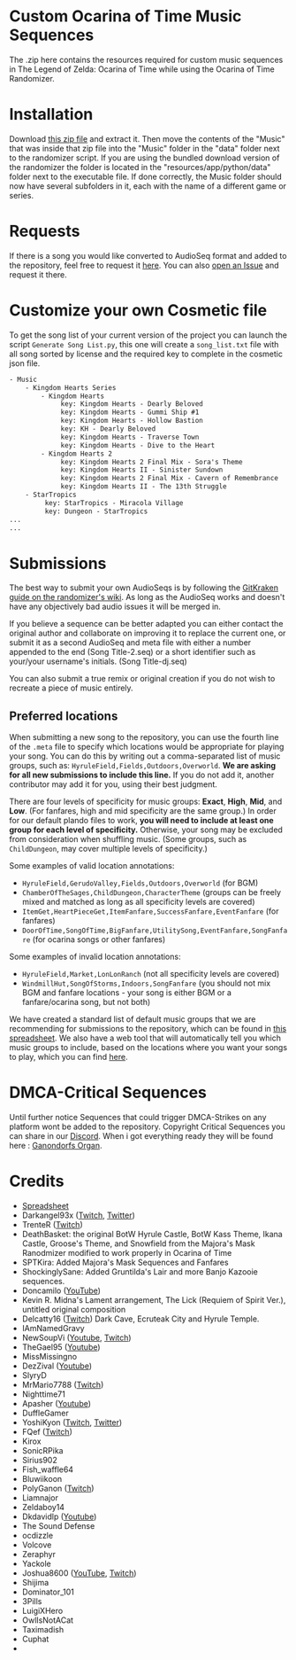 # Custom Ocarina of Time Music Sequences
The .zip here contains the resources required for custom music sequences in The Legend of Zelda: Ocarina of Time while using the Ocarina of Time Randomizer.

# Installation
Download [this zip file](https://github.com/DaruniasJoy/OoT-Custom-Sequences/archive/master.zip) and extract it. Then move the contents of the "Music" that was inside that zip file into the "Music" folder in the "data" folder next to the randomizer script. If you are using the bundled download version of the randomizer the folder is located in the "resources/app/python/data" folder next to the executable file. If done correctly, the Music folder should now have several subfolders in it, each with the name of a different game or series.

# Requests
If there is a song you would like converted to AudioSeq format and added to the repository, feel free to request it [here](https://docs.google.com/forms/d/e/1FAIpQLSe17AuRzGGx7WaaX70hggeAYDD-NmXA9rOI2QIKbPCQIhR2tg/viewform). You can also [open an Issue](https://github.com/DaruniasJoy/OoT-Custom-Sequences/issues/new) and request it there.

# Customize your own Cosmetic file

To get the song list of your current version of the project you can launch the script `Generate Song List.py`, this one will create a `song_list.txt` file with all song sorted by license and the required key to complete in the cosmetic json file.

```txt
- Music
    - Kingdom Hearts Series
        - Kingdom Hearts
             key: Kingdom Hearts - Dearly Beloved
             key: Kingdom Hearts - Gummi Ship #1
             key: Kingdom Hearts - Hollow Bastion
             key: KH - Dearly Beloved
             key: Kingdom Hearts - Traverse Town
             key: Kingdom Hearts - Dive to the Heart
        - Kingdom Hearts 2
             key: Kingdom Hearts 2 Final Mix - Sora's Theme
             key: Kingdom Hearts II - Sinister Sundown
             key: Kingdom Hearts 2 Final Mix - Cavern of Remembrance
             key: Kingdom Hearts II - The 13th Struggle
    - StarTropics
         key: StarTropics - Miracola Village
         key: Dungeon - StarTropics
...
...
```

# Submissions
The best way to submit your own AudioSeqs is by following the [GitKraken guide on the randomizer's wiki](https://wiki.ootrandomizer.com/index.php?title=GitKraken). As long as the AudioSeq works and doesn't have any objectively bad audio issues it will be merged in.

If you believe a sequence can be better adapted you can either contact the original author and collaborate on improving it to replace the current one, or submit it as a second AudioSeq and meta file with either a number appended to the end (Song Title-2.seq) or a short identifier such as your/your username's initials. (Song Title-dj.seq)

You can also submit a true remix or original creation if you do not wish to recreate a piece of music entirely.

## Preferred locations
When submitting a new song to the repository, you can use the fourth line of the `.meta` file to specify which locations would be appropriate for playing your song. You can do this by writing out a comma-separated list of music groups, such as: `HyruleField,Fields,Outdoors,Overworld`. **We are asking for all new submissions to include this line.** If you do not add it, another contributor may add it for you, using their best judgment.
 
There are four levels of specificity for music groups: **Exact**, **High**, **Mid**, and **Low**. (For fanfares, high and mid specificity are the same group.) In order for our default plando files to work, **you will need to include at least one group for each level of specificity.** Otherwise, your song may be excluded from consideration when shuffling music. (Some groups, such as `ChildDungeon`, may cover multiple levels of specificity.)
 
Some examples of valid location annotations:
- `HyruleField,GerudoValley,Fields,Outdoors,Overworld` (for BGM)
- `ChamberOfTheSages,ChildDungeon,CharacterTheme` (groups can be freely mixed and matched as long as all specificity levels are covered)
- `ItemGet,HeartPieceGet,ItemFanfare,SuccessFanfare,EventFanfare` (for fanfares)
- `DoorOfTime,SongOfTime,BigFanfare,UtilitySong,EventFanfare,SongFanfare` (for ocarina songs or other fanfares)
 
Some examples of invalid location annotations:
- `HyruleField,Market,LonLonRanch` (not all specificity levels are covered)
- `WindmillHut,SongOfStorms,Indoors,SongFanfare` (you should not mix BGM and fanfare locations - your song is either BGM or a fanfare/ocarina song, but not both)
 
We have created a standard list of default music groups that we are recommending for submissions to the repository, which can be found in [this spreadsheet](https://docs.google.com/spreadsheets/d/1EQWuVbshgFJ6wOlPSVCt5OcUpEQjaabOUi7aXCb84i0/edit?usp=sharing). We also have a web tool that will automatically tell you which music groups to include, based on the locations where you want your songs to play, which you can find [here](https://thesounddefense.github.io/musicgroups/).

# DMCA-Critical Sequences
Until further notice Sequences that could trigger DMCA-Strikes on any platform wont be added to the repository.
Copyright Critical Sequences you can share in our [Discord](https://discord.gg/kHKSEjhxSw).
When i got everything ready they will be found here : [Ganondorfs Organ](https://github.com/GanondorfsOrgan/Ganondorfs-Organ).



# Credits 
* [Spreadsheet](https://docs.google.com/spreadsheets/d/1Yvgjex502cB_dVvvZm0a88aGL4WNFOm-5XvEbZLkWqI/edit)
* Darkangel93x ([Twitch](https://twitch.tv/darkangel93x), [Twitter](https://twitter.com/DarkangelTwitch))
* TrenteR ([Twitch](https://twitch.tv/trenter_tr))
* DeathBasket: the original BotW Hyrule Castle, BotW Kass Theme, Ikana Castle, Groose's Theme, and Snowfield from the Majora's Mask Ranodmizer modified to work properly in Ocarina of Time
* SPTKira: Added Majora's Mask Sequences and Fanfares
* ShockinglySane: Added Gruntilda's Lair and more Banjo Kazooie sequences.
* Doncamilo ([YouTube](https://www.youtube.com/channel/UCie8do7HeS6yB2ngmoau0Nw))
* Kevin R. Midna's Lament arrangement, The Lick (Requiem of Spirit Ver.), untitled original composition
* Delcatty16 ([Twitch](https://twitch.tv/delcatty16)) Dark Cave, Ecruteak City and Hyrule Temple.
* IAmNamedGravy
* NewSoupVi ([Youtube](https://www.youtube.com/user/Timmifutzelchen), [Twitch](https://www.twitch.tv/newsoupvi))
* TheGael95 ([Youtube](https://www.youtube.com/channel/UCiD6DYZSuu7N2302h83pLeQ))
* MissMissingno
* DezZival ([Youtube](https://www.youtube.com/channel/UCcz2H4QpuFSyvgIdxSxYVeg))
* SlyryD 
* MrMario7788 ([Twitch](https://twitch.tv/mrmario7788))
* Nighttime71
* Apasher ([Youtube](https://www.youtube.com/channel/UCvqipEoq2CKQEcP-0MrKtlQ))
* DuffleGamer
* YoshiKyon ([Twitch](https://twitch.tv/yoshikyon), [Twitter](https://twitter.com/yoshikyon))
* FQef ([Twitch](https://twitch.tv/fqef92)) 
* Kirox
* SonicRPika
* Sirius902
* Fish_waffle64
* Bluwiikoon
* PolyGanon ([Twitch](https://twitch.tv/polyganon))
* Liamnajor
* Zeldaboy14
* Dkdavidlp ([Youtube](https://www.youtube.com/channel/UCfmNZCRlAflXmiDu2ENB10w))
* The Sound Defense
* ocdizzle
* Volcove
* Zeraphyr
* Yackole
* Joshua8600 ([YouTube](https://www.youtube.com/Joshua8600), [Twitch](http://twitch.tv/Joshua8600))
* Shijima
* Dominator_101
* 3Pills
* LuigiXHero
* OwlIsNotACat
* Taximadish
* Cuphat
* 
